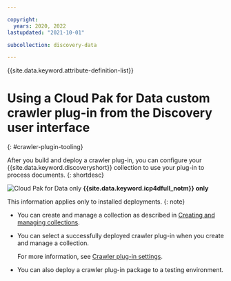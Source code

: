 ```yaml
---

copyright:
  years: 2020, 2022
lastupdated: "2021-10-01"

subcollection: discovery-data

---
```


{{site.data.keyword.attribute-definition-list}}

# Using a Cloud Pak for Data custom crawler plug-in from the Discovery user interface
{: #crawler-plugin-tooling}

After you build and deploy a crawler plug-in, you can configure your {{site.data.keyword.discoveryshort}} collection to use your plug-in to process documents.
{: shortdesc}

![Cloud Pak for Data only](images/desktop.png) **{{site.data.keyword.icp4dfull_notm}} only**

This information applies only to installed deployments.
{: note}

-   You can create and manage a collection as described in [Creating and managing collections](/docs/discovery-data?topic=discovery-data-collections).
-   You can select a successfully deployed crawler plug-in when you create and manage a collection.

    For more information, see [Crawler plug-in settings](/docs/discovery-data?topic=discovery-data-collection-types#plugin-settings).
-   You can also deploy a crawler plug-in package to a testing environment.
